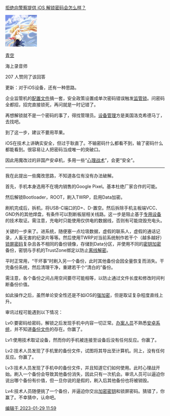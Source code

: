 ## 

[拒绝向警察提供 iOS 解锁密码会怎么样？](https://www.zhihu.com/question/563799931/answer/2863701050)

[![青空](media/青空.jpg)](https://www.zhihu.com/people/natsukage)

[青空](https://www.zhihu.com/people/natsukage)

海上录音师

207 人赞同了该回答

更新：对于iOS设备，还有一种思路。

企业监管机的[配置文件](https://www.zhihu.com/search?q=%E9%85%8D%E7%BD%AE%E6%96%87%E4%BB%B6&search_source=Entity&hybrid_search_source=Entity&hybrid_search_extra=%7B%22sourceType%22%3A%22answer%22%2C%22sourceId%22%3A2863701050%7D)搞一套，安全政策设置成单次密码错误触发[监管锁](https://www.zhihu.com/search?q=%E7%9B%91%E7%AE%A1%E9%94%81&search_source=Entity&hybrid_search_source=Entity&hybrid_search_extra=%7B%22sourceType%22%3A%22answer%22%2C%22sourceId%22%3A2863701050%7D)。问密码全都招，招完直接锁死，再问就是一时记错了。

再想解锁就不是一个密码的事了，得找管理员。[设备管理](https://www.zhihu.com/search?q=%E8%AE%BE%E5%A4%87%E7%AE%A1%E7%90%86&search_source=Entity&hybrid_search_source=Entity&hybrid_search_extra=%7B%22sourceType%22%3A%22answer%22%2C%22sourceId%22%3A2863701050%7D)方是美国洛克希德马丁，去找吧。

  

到了这一步，建议不要用苹果。

iOS在技术上讲确实安全，但过于耿直了。不输密码什么都看不到，输了密码什么都能看到。很容易让人把密码当成唯一的突破口。

因此用魔改过的非国产安卓机，多用一些“[心理战术](https://www.zhihu.com/search?q=%E5%BF%83%E7%90%86%E6%88%98%E6%9C%AF&search_source=Entity&hybrid_search_source=Entity&hybrid_search_extra=%7B%22sourceType%22%3A%22answer%22%2C%22sourceId%22%3A2863701050%7D)”，会更“安全”。

---

我在此提出一些魔改思路，不知道各位有没有办法破解。

首先，手机本身选用不在境内销售的Google Pixel。基本杜绝厂家合作的可能。

然后解锁Bootloader，ROOT，刷入TWRP，启用Data加密。

刷机完成后，拆机，将USB-C端口的D+、D-置空。然后拆除手机主板端VCC、GND外的其他焊盘，有条件可以割断板层相关线路。这一步是阻止基于[专用设备](https://www.zhihu.com/search?q=%E4%B8%93%E7%94%A8%E8%AE%BE%E5%A4%87&search_source=Entity&hybrid_search_source=Entity&hybrid_search_extra=%7B%22sourceType%22%3A%22answer%22%2C%22sourceId%22%3A2863701050%7D)的技术取证。需注意，充电时只能使用仅供电的数据线，否则有可能烧毁充电头。

关键的一步来了。进系统，随便塞一点垃圾数据，虚假的联系人，虚假的通话记录，人畜无害的纪录片等等。然后使用TWRP对当前系统制作若干个（越多越好）[锁屏密码](https://www.zhihu.com/search?q=%E9%94%81%E5%B1%8F%E5%AF%86%E7%A0%81&search_source=Entity&hybrid_search_source=Entity&hybrid_search_extra=%7B%22sourceType%22%3A%22answer%22%2C%22sourceId%22%3A2863701050%7D)复杂且各不相同的备份镜像，存储到Data分区，并使用不同的[密钥加密](https://www.zhihu.com/search?q=%E5%AF%86%E9%92%A5%E5%8A%A0%E5%AF%86&search_source=Entity&hybrid_search_source=Entity&hybrid_search_extra=%7B%22sourceType%22%3A%22answer%22%2C%22sourceId%22%3A2863701050%7D)备份，密钥与手机的TrustZone绑定以防止[离线解密](https://www.zhihu.com/search?q=%E7%A6%BB%E7%BA%BF%E8%A7%A3%E5%AF%86&search_source=Entity&hybrid_search_source=Entity&hybrid_search_extra=%7B%22sourceType%22%3A%22answer%22%2C%22sourceId%22%3A2863701050%7D)。

平时正常用，“干坏事”时刷入另一个备份，此时其他备份会因全量恢复而消失。干完备份系统，然后清理干净，重建若干个“清白的”备份。

需注意，各个备份之间占用空间要尽可能相等，以防止通过文件长度和修改时间判断备份价值。

如此操作之后，虽然单论安全性还是不如iOS的[强加密](https://www.zhihu.com/search?q=%E5%BC%BA%E5%8A%A0%E5%AF%86&search_source=Entity&hybrid_search_source=Entity&hybrid_search_extra=%7B%22sourceType%22%3A%22answer%22%2C%22sourceId%22%3A2863701050%7D)，但是取证复杂程度直线上升。

审讯过程可能遇到以下情况：

Lv0:要密码给密码，解锁之后发现手机中内容一切正常。[办案人员](https://www.zhihu.com/search?q=%E5%8A%9E%E6%A1%88%E4%BA%BA%E5%91%98&search_source=Entity&hybrid_search_source=Entity&hybrid_search_extra=%7B%22sourceType%22%3A%22answer%22%2C%22sourceId%22%3A2863701050%7D)不熟悉[安卓系统](https://www.zhihu.com/search?q=%E5%AE%89%E5%8D%93%E7%B3%BB%E7%BB%9F&search_source=Entity&hybrid_search_source=Entity&hybrid_search_extra=%7B%22sourceType%22%3A%22answer%22%2C%22sourceId%22%3A2863701050%7D)，并不知道[备份文件](https://www.zhihu.com/search?q=%E5%A4%87%E4%BB%BD%E6%96%87%E4%BB%B6&search_source=Entity&hybrid_search_source=Entity&hybrid_search_extra=%7B%22sourceType%22%3A%22answer%22%2C%22sourceId%22%3A2863701050%7D)的存在。你赢了。

Lv1:使用技术取证设备，然而你的手机被连接至设备后没有任何反应。你赢了。

Lv2:技术人员发现了手机里的备份文件，试图将其导出至计算机。同上，没有任何反应。你赢了。

Lv3:技术人员发现了手机中的备份文件，并且知道它们如何使用。此时心理战开始。刷入一个备份会导致其他备份消失，因此只有一次机会。审讯人员可以逼迫你说出哪个备份有价值，但一旦你说的是假的，刷入后其他备份也将被销毁。

Lv4:技术人员随便挑了一个备份，并逼迫你交出[加密密钥](https://www.zhihu.com/search?q=%E5%8A%A0%E5%AF%86%E5%AF%86%E9%92%A5&search_source=Entity&hybrid_search_source=Entity&hybrid_search_extra=%7B%22sourceType%22%3A%22answer%22%2C%22sourceId%22%3A2863701050%7D)和锁屏密码。猜错了，你赢了。不幸猜中，认命吧。

[编辑于 2023-01-29 11:59](https://www.zhihu.com/question/563799931/answer/2863701050)